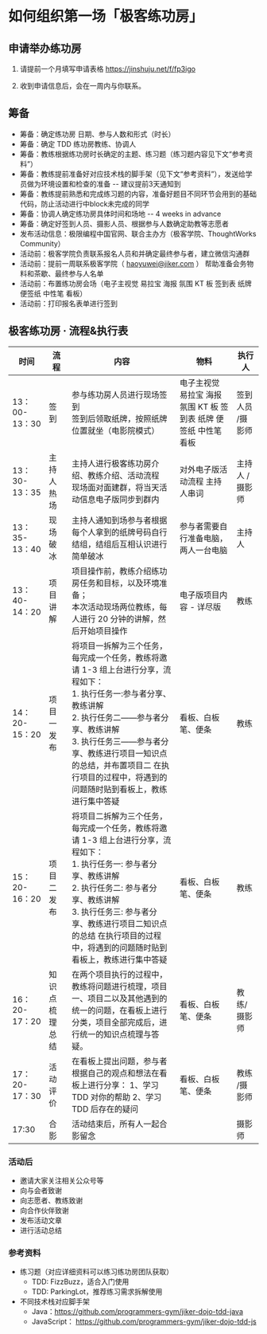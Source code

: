 # 如何组织第一场「极客练功房」

## 申请举办练功房

1. 请提前一个月填写申请表格 <https://jinshuju.net/f/fp3igo>

2. 收到申请信息后，会在一周内与你联系。

## 筹备

- 筹备：确定练功房 日期、参与人数和形式（时长）
- 筹备：确定 TDD 练功房教练、协调人
- 筹备：教练根据练功房时长确定的主题、练习题（练习题内容见下文“参考资料”）
- 筹备：教练提前准备好对应技术栈的脚手架（见下文“参考资料”），发送给学员做为环境设置和检查的准备 -- 建议提前3天通知到
- 筹备：教练提前熟悉和完成练习题的内容，准备好题目不同环节会用到的基础代码，防止活动进行中block未完成的同学
- 筹备：协调人确定练功房具体时间和场地 -- 4 weeks in advance
- 筹备：确定好签到人员、摄影人员、根据参与人数确定助教等志愿者
- 发布活动信息：极限编程中国官网、联合主办方（极客学院、ThoughtWorks Community）
- 活动前：极客学院负责联系报名人员和并确定最终参与者，建立微信沟通群
- 活动前：提前一周联系极客学院（ [haoyuwei@jiker.com](mailto:haoyuwei@jiker.com) ） 帮助准备会务物料和茶歇、最终参与人名单
- 活动前：布置练功房会场（电子主视觉 易拉宝 海报 氛围 KT 板 签到表 纸牌 便签纸 中性笔 看板）
- 活动前：打印报名表单进行签到

## 极客练功房 · 流程&执行表

| 时间          | 流程           | 内容                                                                                                                                                                                                                                                                                                      | 物料                                                             | 执行人           |
| ------------- | -------------- | --------------------------------------------------------------------------------------------------------------------------------------------------------------------------------------------------------------------------------------------------------------------------------------------------------- | ---------------------------------------------------------------- | ---------------- |
| 13：00-13：30 | 签到           | 参与练功房人员进行现场签到 <br>签到后领取纸牌，按照纸牌位置就坐（电影院模式）                                                                                                                                                                                                                             | 电子主视觉 易拉宝 海报 氛围 KT 板 签到表 纸牌 便签纸 中性笔 看板 | 签到人员 /摄影师 |
| 13：30-13：35 | 主持人热场     | 主持人进行极客练功房介绍、教练介绍、活动流程 <br>现场面对面建群，将当天活动信息电子版同步到群内                                                                                                                                                                                                           | 对外电子版活动流程 主持人串词                                    | 主持人 /摄影师   |
| 13：35-13：40 | 现场破冰       | 主持人通知到场参与者根据每个人拿到的纸牌号码自行结组，结组后互相认识进行简单破冰                                                                                                                                                                                                                          | 参与者需要自行准备电脑，两人一台电脑                             | 主持人           |
| 13：40-14：20 | 项目讲解       | 项目操作前，教练介绍练功房任务和目标，以及环境准备；<br> 本次活动现场两位教练，每人进行 20 分钟的讲解，然后开始项目操作                                                                                                                                                                                   | 电子版项目内容 - 详尽版                                          | 教练             |
| 14：20-15：20 | 项目一发布     | 将项目一拆解为三个任务，每完成一个任务，教练将邀请 1-3 组上台进行分享，流程如下： <br>1. 执行任务一:参与者分享、教练讲解 <br>2. 执行任务二——参与者分享、教练讲解<br> 3. 执行任务三——参与者分享、教练进行项目一知识点的总结，并布置项目二 在执行项目的过程中，将遇到的问题随时贴到看板上，教练进行集中答疑 | 看板、白板笔、便条                                               | 教练             |
| 15：20-16：20 | 项目二发布     | 将项目二拆解为三个任务，每完成一个任务，教练将邀请 1-3 组上台进行分享，流程如下：<br/> 1. 执行任务一: 参与者分享、教练讲解<br/>2. 执行任务二: 参与者分享、教练讲解<br/>3. 执行任务三: 参与者分享、教练进行项目二知识点的总结 在执行项目的过程中，将遇到的问题随时贴到看板上，教练进行集中答疑             | 看板、白板笔、便条                                               | 教练             |
| 16：20-17：20 | 知识点梳理总结 | 在两个项目执行的过程中，教练将问题进行梳理，项目一、项目二以及其他遇到的统一的问题，在看板上进行分类，项目全部完成后，进行统一的知识点梳理与答疑。                                                                                                                                                        | 看板、白板笔、便条                                               | 教练/ 摄影师     |
| 17：20-17：30 | 活动评价       | 在看板上提出问题，参与者根据自己的观点和想法在看板上进行分享： 1、学习 TDD 对你的帮助 2、学习 TDD 后存在的疑问                                                                                                                                                                                            | 看板、白板笔、便条                                               | 教练 /摄影师     |
| 17:30         | 合影           | 活动结束后，所有人一起合影留念                                                                                                                                                                                                                                                                            |                                                                  | 摄影师           |

### 活动后

- 邀请大家关注相关公众号等
- 向与会者致谢
- 向志愿者、教练致谢
- 向合作伙伴致谢
- 发布活动文章
- 进行活动总结

### 参考资料

- 练习题（对应详细资料可以练习练功房团队获取）
  - TDD: FizzBuzz，适合入门使用
  - TDD: ParkingLot，推荐练习需求拆解使用
- 不同技术栈对应脚手架
  - Java：https://github.com/programmers-gym/jiker-dojo-tdd-java
  - JavaScript： https://github.com/programmers-gym/jiker-dojo-tdd-js
